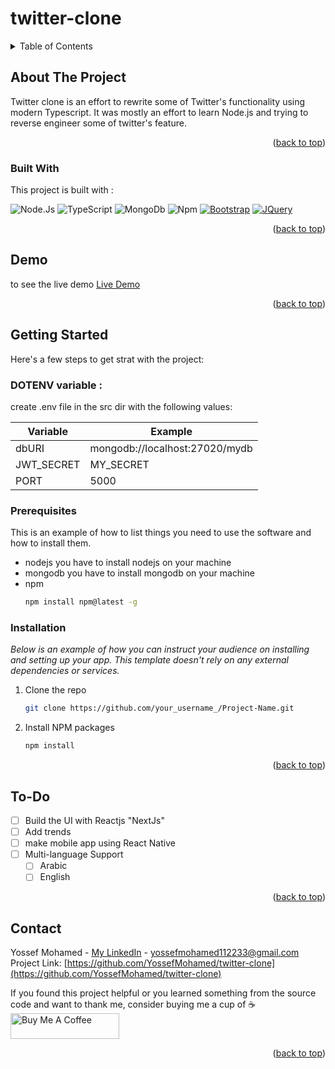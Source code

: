 
# twitter-clone
<!-- TABLE OF CONTENTS -->
<details>
  <summary>Table of Contents</summary>
  <ol>
    <li>
      <a href="#about-the-project">About The Project</a>
      <ul>
        <li><a href="#built-with">Built With</a></li>
      </ul>
    </li>
        <li><a href="#demo">Demo</a></li>
    <li>
      <a href="#getting-started">Getting Started</a>
      <ul>
        <li><a href="#prerequisites">Prerequisites</a></li>
        <li><a href="#installation">Installation</a></li>
      </ul>
    </li>
    <li><a href="#to-do"> To-Do</a></li>
    <li><a href="#contact">Contact</a></li>
  </ol>
</details>



<!-- ABOUT THE PROJECT -->
## About The Project
Twitter clone is an effort to rewrite some of Twitter's functionality using modern Typescript. It was mostly an effort to learn Node.js and trying to reverse engineer some of twitter's feature.<p align="right">(<a href="#twitter-clone">back to top</a>)</p>



### Built With

This project is built with :

![Node.Js](https://img.shields.io/badge/Node.js-43853D?style=for-the-badge&logo=node.js&logoColor=white)
![TypeScript](https://img.shields.io/badge/typescript-%23007ACC.svg?style=for-the-badge&logo=typescript&logoColor=white)
![MongoDb](http://img.shields.io/badge/-MongoDb-white?style=flat-square&logo=mongodb)
![Npm](http://img.shields.io/badge/-Npm-white?style=flat-square&logo=npm&logoColor=white)
 [![Bootstrap][Bootstrap.com]][Bootstrap-url]
 [![JQuery][JQuery.com]][JQuery-url]

<p align="right">(<a href="#twitter-clone">back to top</a>)</p>

<!-- Demo -->
## Demo

to see the live demo [Live Demo](https://twitter-clone-6ij7.onrender.com/)

<p align="right">(<a href="#twitter-clone">back to top</a>)</p>



<!-- GETTING STARTED -->
## Getting Started

Here's a few steps to get strat with the project:



### DOTENV variable :

create .env file in the src dir with the following values:

| Variable   | Example                        |
| ---------- | ------------------------------ |
| dbURI      | mongodb://localhost:27020/mydb |
| JWT_SECRET | MY_SECRET                      |
| PORT       | 5000                           |


### Prerequisites

This is an example of how to list things you need to use the software and how to install them.
* nodejs
	you have to install nodejs on your machine 
* mongodb
	you have to install mongodb on your machine
* npm
  ```sh
  npm install npm@latest -g
  ```

### Installation

_Below is an example of how you can instruct your audience on installing and setting up your app. This template doesn't rely on any external dependencies or services._

1. Clone the repo
   ```sh
   git clone https://github.com/your_username_/Project-Name.git
   ```
2. Install NPM packages
   ```sh
   npm install
   ```

<p align="right">(<a href="#twitter-clone">back to top</a>)</p>





<!-- ROADMAP -->
## To-Do

- [ ] Build the UI with Reactjs "NextJs"
- [ ]  Add trends
- [ ]  make mobile app using React Native 
- [ ] Multi-language Support
    - [ ] Arabic
    - [ ] English

<p align="right">(<a href="#twitter-clone">back to top</a>)</p>



<!-- CONTACT -->
## Contact

Yossef Mohamed - [My LinkedIn](https://www.linkedin.com/in/yossef-mohamed-57996a181/) - yossefmohamed112233@gmail.com
Project Link: [https://github.com/YossefMohamed/twitter-clone](https://github.com/YossefMohamed/twitter-clone)

If you found this project helpful or you learned something from the source code and want to thank me, consider buying me a cup of ☕
<a href="https://www.buymeacoffee.com/yossef29" target="_blank"><img src="https://cdn.buymeacoffee.com/buttons/default-orange.png" alt="Buy Me A Coffee" height="41" width="174"></a>

<p align="right">(<a href="#twitter-clone">back to top</a>)</p>

<!-- MARKDOWN LINKS & IMAGES -->
<!-- https://www.markdownguide.org/basic-syntax/#reference-style-links -->
[contributors-shield]: https://img.shields.io/github/contributors/othneildrew/Best-README-Template.svg?style=for-the-badge
[contributors-url]: https://github.com/othneildrew/Best-README-Template/graphs/contributors
[forks-shield]: https://img.shields.io/github/forks/othneildrew/Best-README-Template.svg?style=for-the-badge
[forks-url]: https://github.com/othneildrew/Best-README-Template/network/members
[stars-shield]: https://img.shields.io/github/stars/othneildrew/Best-README-Template.svg?style=for-the-badge
[stars-url]: https://github.com/othneildrew/Best-README-Template/stargazers
[issues-shield]: https://img.shields.io/github/issues/othneildrew/Best-README-Template.svg?style=for-the-badge
[issues-url]: https://github.com/othneildrew/Best-README-Template/issues
[license-shield]: https://img.shields.io/github/license/othneildrew/Best-README-Template.svg?style=for-the-badge
[license-url]: https://github.com/othneildrew/Best-README-Template/blob/master/LICENSE.txt
[linkedin-shield]: https://img.shields.io/badge/-LinkedIn-black.svg?style=for-the-badge&logo=linkedin&colorB=555
[linkedin-url]: https://linkedin.com/in/othneildrew
[product-screenshot]: images/screenshot.png
[Next.js]: https://img.shields.io/badge/next.js-000000?style=for-the-badge&logo=nextdotjs&logoColor=white
[Next-url]: https://nextjs.org/
[React.js]: https://img.shields.io/badge/React-20232A?style=for-the-badge&logo=react&logoColor=61DAFB
[React-url]: https://reactjs.org/
[Vue.js]: https://img.shields.io/badge/Vue.js-35495E?style=for-the-badge&logo=vuedotjs&logoColor=4FC08D
[Vue-url]: https://vuejs.org/
[Angular.io]: https://img.shields.io/badge/Angular-DD0031?style=for-the-badge&logo=angular&logoColor=white
[Angular-url]: https://angular.io/
[Svelte.dev]: https://img.shields.io/badge/Svelte-4A4A55?style=for-the-badge&logo=svelte&logoColor=FF3E00
[Svelte-url]: https://svelte.dev/
[Laravel.com]: https://img.shields.io/badge/Laravel-FF2D20?style=for-the-badge&logo=laravel&logoColor=white
[Laravel-url]: https://laravel.com
[Bootstrap.com]: https://img.shields.io/badge/Bootstrap-563D7C?style=for-the-badge&logo=bootstrap&logoColor=white
[Bootstrap-url]: https://getbootstrap.com
[JQuery.com]: https://img.shields.io/badge/jQuery-0769AD?style=for-the-badge&logo=jquery&logoColor=white
[JQuery-url]: https://jquery.com 




